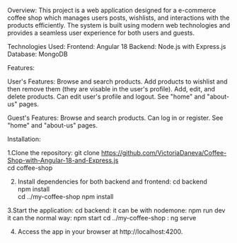 Overview:
This project is a web application designed for a e-commerce coffee shop which manages users posts, wishlists, and interactions with the products efficiently. 
The system is built using modern web technologies and provides a seamless user experience for both users and guests.

Technologies Used:
Frontend: Angular 18
Backend: Node.js with Express.js
Database: MongoDB

Features:

User's Features:
Browse and search products.
Add products to wishlist and then remove them (they are visable in the user's profile).
Add, edit, and delete products.
Can edit user's profile and logout.
See "home" and "about-us" pages.

Guest's Features:
Browse and search products.
Can log in or register.
See "home" and "about-us" pages.

Installation:

1.Clone the repository:
git clone <https://github.com/VictoriaDaneva/Coffee-Shop-with-Angular-18-and-Express.js>  
cd coffee-shop

2. Install dependencies for both backend and frontend:
cd backend  
npm install  
cd ../my-coffee-shop 
npm install

3.Start the application:
cd backend:
it can be with nodemone: npm run dev
it can the normal way: npm start
cd ../my-coffee-shop :
ng serve  

4. Access the app in your browser at http://localhost:4200.

